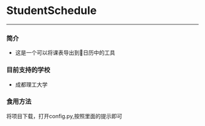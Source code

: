 # StudentSchedule

---
### 简介
- 这是一个可以将课表导出到📅日历中的工具
### 目前支持的学校
- 成都理工大学
### 食用方法
将项目下载，打开config.py,按照里面的提示即可
